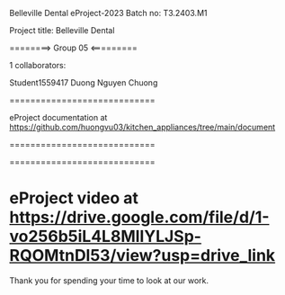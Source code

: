Belleville Dental
eProject-2023 Batch no: T3.2403.M1

Project title: Belleville Dental

========> Group 05 <=========

1 collaborators:

Student1559417 Duong Nguyen Chuong

============================

eProject documentation at https://github.com/huongvu03/kitchen_appliances/tree/main/document

============================

============================

eProject video at https://drive.google.com/file/d/1-vo256b5iL4L8MlIYLJSp-RQOMtnDl53/view?usp=drive_link
============================

Thank you for spending your time to look at our work.
